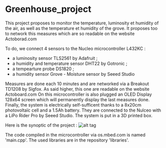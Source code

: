 # Greenhouse_project
This project proposes to monitor the temperature, luminosity et humidity of the air, as well as the temperature et humidity of the grove. It proposes too to network this measures which are so readable on the website Actoborad.com

To do, we connect 4 sensors to the Nucleo microcontroller L432KC :
  - a luminosity sensor TLS2561 by Adafruit ;
  - a humidity and temperature sensor DHT22 by Gotronic ;
  - a tempearture probe DS1820 ;
  - a humidity sensor Grove - Moisture sensor by Seeed Studio
  
  Measures are done each 10 minutes and are networked via a Breakout TD1208 by Sigfox. As said higher, this one are readable on the website Actoboard.com
On this microcontroller is also plugged an OLED Display 128x64 screen which will permanently display the last measures done.
Finally, the system is electrically self-sufficent thanks to a 8x20cm photovoltaïc cell and a 1.5Ah battery. They are connected to the Nulceo with a LiPo Rider Pro by Seeed Studio.
The system is put in a 3D printed box.

Here is the synoptic of the project :
![alt tag](https://user-images.githubusercontent.com/22792781/35197159-e7b649e0-fedb-11e7-82ea-f0fbacf0a8a4.png)

The code compiled in the microcontroller via os.mbed.com is named 'main.cpp'.
The used libraries are in the repository 'libraries'.


